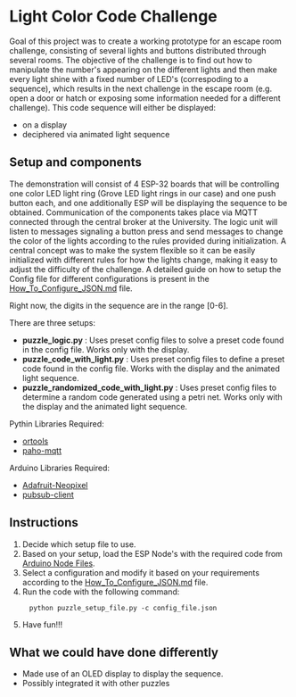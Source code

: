 Light Color Code Challenge
==========================

Goal of this project was to create a working prototype for an escape room challenge, consisting of several lights and buttons distributed through several rooms.
The objective of the challenge is to find out how to manipulate the number's appearing on the different lights and then make every light shine with a fixed number of LED's (correspoding to a sequence), which results in the next challenge in the escape room (e.g. open a door or hatch or exposing some information needed for a different challenge).
This code sequence will either be displayed:
- on a display
- deciphered via animated light sequence


Setup and components
--------------------

The demonstration will consist of 4 ESP-32 boards that will be controlling one color LED light ring (Grove LED light rings in our case) and one push button each, and one additionally ESP will be displaying the sequence to be obtained.
Communication of the components takes place via MQTT connected through the central broker at the University.
The logic unit will listen to messages signaling a button press and send messages to change the color of the lights according to the rules provided during initialization.
A central concept was to make the system flexible so it can be easily initialized with different rules for how the lights change, making it easy to adjust the difficulty of the challenge.
A detailed guide on how to setup the Config file for different configurations is present in  the [How_To_Configure_JSON.md](https://github.com/ubilab-ss21/escape-room---light-code/blob/main/config_files/How_To_Configure_JSON.md) file.

Right now, the digits in the sequence are in the range [0-6].

There are three setups:
- **puzzle_logic.py**       : Uses preset config files to solve a preset code found in the config file. Works only with the display.
- **puzzle_code_with_light.py**       : Uses preset config files to define a preset code found in the config file. Works with the display and the animated light sequence.
- **puzzle_randomized_code_with_light.py**       : Uses preset config files to determine a random code generated using a petri net. Works only with  the display and the animated light sequence.

Pythin Libraries Required:
- [ortools](https://developers.google.com/optimization/install)
- [paho-mqtt](https://www.eclipse.org/paho/index.php?page=clients/python/index.php)

Arduino Libraries Required:
- [Adafruit-Neopixel](https://github.com/adafruit/Adafruit_NeoPixel)
- [pubsub-client](https://www.arduino.cc/reference/en/libraries/pubsubclient/) 


Instructions
--------------------

1. Decide which setup file to use.
2. Based on your setup, load the ESP Node's with the required code from [Arduino Node Files](https://github.com/ubilab-ss21/escape-room---light-code/tree/main/Arduino_Node_Files).
3. Select a configuration and modify it based on your requirements according to the [How_To_Configure_JSON.md](https://github.com/ubilab-ss21/escape-room---light-code/blob/main/config_files/How_To_Configure_JSON.md) file.
4. Run the code with the following command: 
 ```
      python puzzle_setup_file.py -c config_file.json
 ```
5. Have fun!!!


What we could have done differently
--------------------
- Made use of an OLED display to display the sequence.
- Possibly integrated it with other puzzles
